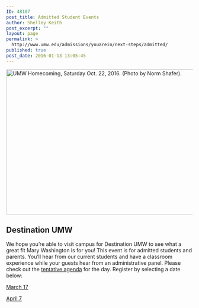 ```yaml
---
ID: 48107
post_title: Admitted Student Events
author: Shelley Keith
post_excerpt: ""
layout: page
permalink: >
  http://www.umw.edu/admissions/youarein/next-steps/admitted/
published: true
post_date: 2016-01-13 13:05:45
---
```

<img class="alignleft wp-image-48254" src="http://www.umw.edu/admissions/wp-content/uploads/sites/6/2016/01/Homecoming-20-1024x669.jpg" alt="UMW Homecoming, Saturday Oct. 22, 2016. (Photo by Norm Shafer)." width="600" height="392" />
<h2>Destination UMW</h2>
We hope you’re able to visit campus for Destination UMW to see what a great fit Mary Washington is for you! This event is for admitted students and parents. You’ll hear from our current students and have a classroom experience while your guests hear from an administrative panel. Please check out the <a href="http://www.umw.edu/admissions/wp-content/uploads/sites/6/2016/01/Tentative-Agenda.pdf">tentative agenda</a> for the day. Register by selecting a date below:

<a href="https://umw.askadmissions.net/Portal/EI/ViewDetails?gid=62357770369405724e4cf4a3a2bba98076f502">March 17</a>

<a href="https://umw.askadmissions.net/Portal/EI/ViewDetails?gid=6235770af76c5456254acdbdac9461e8aae1c4">April 7</a>

&nbsp;